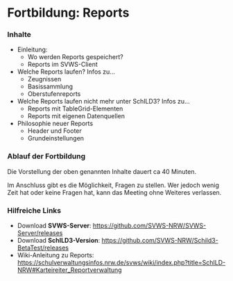 # Fortbildung: Reports



### Inhalte
+ Einleitung:
    + Wo werden Reports gespeichert?
    + Reports im SVWS-Client
+ Welche Reports laufen? Infos zu...
    + Zeugnissen
    + Basissammlung
    + Oberstufenreports
+ Welche Reports laufen nicht mehr unter SchILD3? Infos zu...
    + Reports mit TableGrid-Elementen
    + Reports mit eigenen Datenquellen
+ Philosophie neuer Reports
    + Header und Footer
    + Grundeinstellungen


### Ablauf der Fortbildung
Die Vorstellung der oben genannten Inhalte dauert ca 40 Minuten.

Im Anschluss gibt es die Möglichkeit, Fragen zu stellen. Wer jedoch wenig Zeit hat oder keine Fragen hat, kann das Meeting ohne Weiteres verlassen.

### Hilfreiche Links
+ Download **SVWS-Server**: https://github.com/SVWS-NRW/SVWS-Server/releases
+ Download **SchILD3-Version**: https://github.com/SVWS-NRW/Schild3-BetaTest/releases
+ Wiki-Anleitung zu Reports: https://schulverwaltungsinfos.nrw.de/svws/wiki/index.php?title=SchILD-NRW#Karteireiter_Reportverwaltung








